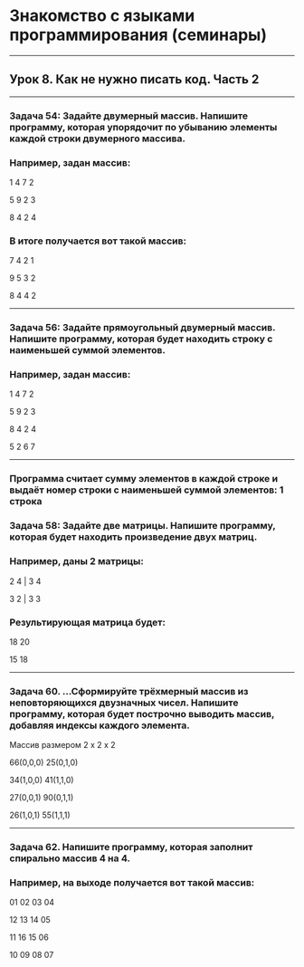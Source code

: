 # Знакомство с языками программирования (семинары)

---

## Урок 8. Как не нужно писать код. Часть 2

---

### Задача 54: Задайте двумерный массив. Напишите программу, которая упорядочит по убыванию элементы каждой строки двумерного массива.

### Например, задан массив:

1 4 7 2

5 9 2 3

8 4 2 4

### В итоге получается вот такой массив:

7 4 2 1

9 5 3 2

8 4 4 2

---

### Задача 56: Задайте прямоугольный двумерный массив. Напишите программу, которая будет находить строку с наименьшей суммой элементов.

### Например, задан массив:

1 4 7 2

5 9 2 3

8 4 2 4

5 2 6 7

---

### Программа считает сумму элементов в каждой строке и выдаёт номер строки с наименьшей суммой элементов: 1 строка

### Задача 58: Задайте две матрицы. Напишите программу, которая будет находить произведение двух матриц.
### Например, даны 2 матрицы:

2 4 | 3 4

3 2 | 3 3

### Результирующая матрица будет:

18 20

15 18

---

### Задача 60. ...Сформируйте трёхмерный массив из неповторяющихся двузначных чисел. Напишите программу, которая будет построчно выводить массив, добавляя индексы каждого элемента.

Массив размером 2 x 2 x 2

66(0,0,0) 25(0,1,0)

34(1,0,0) 41(1,1,0)

27(0,0,1) 90(0,1,1)

26(1,0,1) 55(1,1,1)

---

### Задача 62. Напишите программу, которая заполнит спирально массив 4 на 4.

### Например, на выходе получается вот такой массив:

01 02 03 04

12 13 14 05

11 16 15 06

10 09 08 07